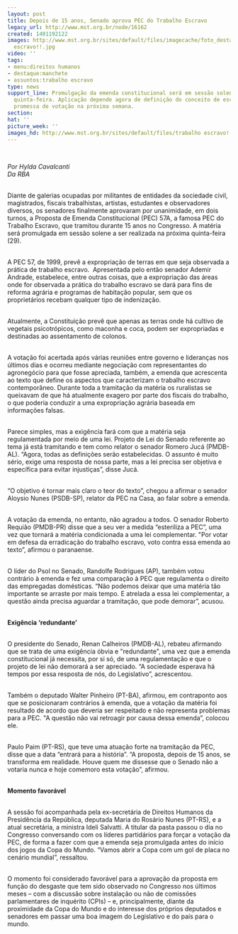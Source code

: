 ```yaml
---
layout: post
title: Depois de 15 anos, Senado aprova PEC do Trabalho Escravo
legacy_url: http://www.mst.org.br/node/16162
created: 1401192122
images: http://www.mst.org.br/sites/default/files/imagecache/foto_destaque/trabalho
  escravo!!.jpg
video: ''
tags:
- menu:direitos humanos
- destaque:manchete
- assuntos:trabalho escravo
type: news
support_line: Promulgação da emenda constitucional será em sessão solene na próxima
  quinta-feira. Aplicação depende agora de definição do conceito de escravidão, com
  promessa de votação na próxima semana.
section: 
hat: ''
picture_week: ''
images_hd: http://www.mst.org.br/sites/default/files/trabalho escravo!!.jpg
---
```

<p>&nbsp;</p><p><em>Por Hylda Cavalcanti<br>Da RBA</em></p><p><br>Diante de galerias ocupadas por militantes de entidades da sociedade civil, magistrados, fiscais trabalhistas, artistas, estudantes e observadores diversos, os senadores finalmente aprovaram por unanimidade, em dois turnos, a Proposta de Emenda Constitucional (PEC) 57A, a famosa PEC do Trabalho Escravo, que tramitou durante 15 anos no Congresso. A matéria será promulgada em sessão solene a ser realizada na próxima quinta-feira (29).</p><p><br>A PEC 57, de 1999, prevê a expropriação de terras em que seja observada a prática de trabalho escravo. &nbsp;Apresentada pelo então senador Ademir Andrade, estabelece, entre outras coisas, que a expropriação das áreas onde for observada a prática do trabalho escravo se dará para fins de reforma agrária e programas de habitação popular, sem que os proprietários recebam qualquer tipo de indenização.</p><p><br>Atualmente, a Constituição prevê que apenas as terras onde há cultivo de vegetais psicotrópicos, como maconha e coca, podem ser expropriadas e destinadas ao assentamento de colonos.</p><p><br>A votação foi acertada após várias reuniões entre governo e lideranças nos últimos dias e ocorreu mediante negociação com representantes do agronegócio para que fosse apreciada, também, a emenda que acrescenta ao texto que define os aspectos que caracterizam o trabalho escravo contemporâneo. Durante toda a tramitação da matéria os ruralistas se queixavam de que há atualmente exagero por parte dos fiscais do trabalho, o que poderia conduzir a uma expropriação agrária baseada em informações falsas.</p><p><br>Parece simples, mas a exigência fará com que a matéria seja regulamentada por meio de uma lei. Projeto de Lei do Senado referente ao tema já está tramitando e tem como relator o senador Romero Jucá (PMDB-AL). “Agora, todas as definições serão estabelecidas. O assunto é muito sério, exige uma resposta de nossa parte, mas a lei precisa ser objetiva e específica para evitar injustiças”, disse Jucá.</p><p><br>“O objetivo é tornar mais claro o teor do texto”, chegou a afirmar o senador Aloysio Nunes (PSDB-SP), relator da PEC na Casa, ao falar sobre a emenda.</p><p><br>A votação da emenda, no entanto, não agradou a todos. O senador Roberto Requião (PMDB-PR) disse que a seu ver a medida “esteriliza a PEC”, uma vez que tornará a matéria condicionada a uma lei complementar. "Por votar em defesa da erradicação do trabalho escravo, voto contra essa emenda ao texto”, afirmou o paranaense.</p><p><br>O líder do Psol no Senado, Randolfe Rodrigues (AP), também votou contrário à emenda e fez uma comparação à PEC que regulamenta o direito das empregadas domésticas. “Não podemos deixar que uma matéria tão importante se arraste por mais tempo. E atrelada a essa lei complementar, a questão ainda precisa aguardar a tramitação, que pode demorar”, acusou.</p><p><br><strong>Exigência ‘redundante’</strong></p><p><br>O presidente do Senado, Renan Calheiros (PMDB-AL), rebateu afirmando que se trata de uma exigência óbvia e "redundante", uma vez que a emenda constitucional já necessita, por si só, de uma regulamentação e que o projeto de lei não demorará a ser apreciado. “A sociedade esperava há tempos por essa resposta de nós, do Legislativo”, acrescentou.</p><p><br>Também o deputado Walter Pinheiro (PT-BA), afirmou, em contraponto aos que se posicionaram contrários à emenda, que a votação da matéria foi resultado de acordo que deveria ser respeitado e não representa problemas para a PEC. "A questão não vai retroagir por causa dessa emenda”, colocou ele.</p><p><br>Paulo Paim (PT-RS), que teve uma atuação forte na tramitação da PEC, disse que a data “entrará para a história”. “A proposta, depois de 15 anos, se transforma em realidade. Houve quem me dissesse que o Senado não a votaria nunca e hoje comemoro esta votação”, afirmou.</p><p><strong><br>Momento favorável</strong></p><p><br>A sessão foi acompanhada pela ex-secretária de Direitos Humanos da Presidência da República, deputada Maria do Rosário Nunes (PT-RS), e a atual secretária, a ministra Ideli Salvatti. A titular da pasta passou o dia no Congresso conversando com os líderes partidários para forçar a votação da PEC, de forma a fazer com que a emenda seja promulgada antes do início dos jogos da Copa do Mundo. “Vamos abrir a Copa com um gol de placa no cenário mundial”, ressaltou.</p><p><br>O momento foi considerado favorável para a aprovação da proposta em função do desgaste que tem sido observado no Congresso nos últimos meses – com a discussão sobre instalação ou não de comissões parlamentares de inquérito (CPIs) – e, principalmente, diante da proximidade da Copa do Mundo e do interesse dos próprios deputados e senadores em passar uma boa imagem do Legislativo e do país para o mundo.</p><p>&nbsp;</p>
